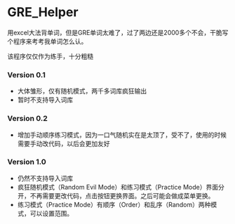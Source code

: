 # GRE_Helper

用excel大法背单词，但是GRE单词太难了，过了两边还是2000多个不会，干脆写个程序来考考我单词怎么认。

该程序仅仅作为练手，十分粗糙



### Version 0.1

* 大体雏形，仅有随机模式，两千多词库疯狂输出
* 暂时不支持导入词库



### Version 0.2

* 增加手动顺序练习模式，因为一口气随机实在是太顶了，受不了，使用的时候需要手动改代码，以后会更加友好



### Version 1.0

* 仍然不支持导入词库
* 疯狂随机模式（Random Evil Mode）和练习模式（Practice Mode）界面分开，不再需要更改代码，点击按钮更换界面。之后可能会做成菜单更换。
* 练习模式（Practice Mode）有顺序（Order）和乱序（Random）两种模式，可以设置范围。